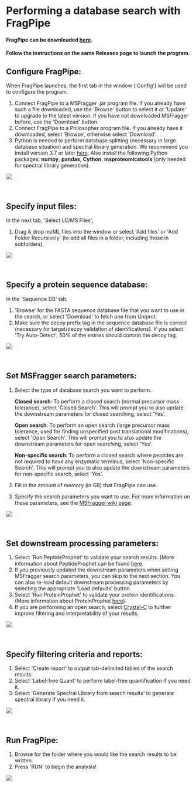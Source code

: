 # Performing a database search with FragPipe

#### FragPipe can be downloaded [here](https://github.com/Nesvilab/FragPipe/releases).
#### Follow the instructions on the same Releases page to launch the program. 

## Configure FragPipe:
When FragPipe launches, the first tab in the window ('Config') will be used to configure the program.
1) Connect FragPipe to a MSFragger .jar program file. If you already have such a file downloaded, use the 'Browse' button to select it or 'Update' to upgrade to the latest version. If you have not downloaded MSFragger before, use the 'Download' button.
2) Connect FragPipe to a Philosopher program file. If you already have it downloaded, select 'Browse', otherwise select 'Download'.
3) Python is needed to perform database splitting (necessary in large database situation) and spectral library generation. We recommend you install version 3.7 or later [here](https://www.python.org/downloads/). Also install the following Python packages: **numpy**, **pandas**, **Cython**, **msproteomicstools** (only needed for spectral library generation).

![](https://raw.githubusercontent.com/Nesvilab/MSFragger/tutorial/images/1.jpg)
 

 <br>

## Specify input files:
In the next tab, 'Select LC/MS Files',
1) Drag & drop mzML files into the window or select 'Add files' or 'Add Folder Recursively' (to add all files in a folder, including those in subfolders).

![](https://raw.githubusercontent.com/Nesvilab/MSFragger/tutorial/images/2.jpg)
 

 <br>

 
## Specify a protein sequence database:
In the 'Sequence DB' tab,
1) 'Browse' for the FASTA sequence database file that you want to use in the search, or select 'Download' to fetch one from Uniprot.
2) Make sure the decoy prefix tag in the sequence database file is correct (necessary for target/decoy validation of identifications). If you select 'Try Auto-Detect', 50% of the entries should contain the decoy tag.
  
![](https://raw.githubusercontent.com/Nesvilab/MSFragger/tutorial/images/3.jpg)


 <br>

## Set MSFragger search parameters:
1) Select the type of database search you want to perform.

   **Closed search**: To perform a closed search (normal precursor mass tolerance), select 'Closed Search'. This will prompt you to also update the downstream parameters for closed searching, select 'Yes'.

   **Open search**: To perform an open search (large precursor mass tolerance, used for finding unspecified post translational modifications), select 'Open Search'. This will prompt you to also update the downstream parameters for open searching, select 'Yes'.

   **Non-specific search**: To perform a closed search where peptides are not required to have any enzymatic terminus, select 'Non-specific Search'. This will prompt you to also update the downstream parameters for non-specific search, select 'Yes'.
 2) Fill in the amount of memory (in GB) that FragPipe can use.
 3) Specify the search parameters you want to use. For more information on these parameters, see the [MSFragger wiki page](https://github.com/Nesvilab/MSFragger/wiki/Setting-the-Parameters).
 
![](https://raw.githubusercontent.com/Nesvilab/MSFragger/tutorial/images/5.jpg)
 
 
 <br>

## Set downstream processing parameters:
1) Select 'Run PeptideProphet' to validate your search results. (More information about PeptideProphet can be found [here](http://peptideprophet.sourceforge.net/).
2) If you previously updated the downstream parameters when setting MSFragger search parameters, you can skip to the next section. You can also re-load default downstream processing parameters by selecting the appropriate 'Load defaults' button.
3) Select 'Run ProteinProphet' to validate your protein identifications. (More information about ProteinProphet [here](http://proteinprophet.sourceforge.net/)).
4) If you are performing an open search, select [Crystal-C](https://www.nesvilab.org/Crystal-C/) to further improve filtering and interpretability of your results.

![](https://raw.githubusercontent.com/Nesvilab/MSFragger/tutorial/images/6.jpg)


 <br>
 
## Specify filtering criteria and reports:
1) Select 'Create report' to output tab-delimited tables of the search results.
2) Select 'Label-free Quant' to perform label-free quantification if you need it.
3) Select 'Generate Spectral Library from search results' to generate spectral library if you need it.

![](https://raw.githubusercontent.com/Nesvilab/MSFragger/tutorial/images/7.jpg)


 <br>
 
## Run FragPipe:
1) Browse for the folder where you would like the search results to be written.
2) Press 'RUN' to begin the analysis!


![](https://raw.githubusercontent.com/Nesvilab/MSFragger/tutorial/images/8.jpg)
 

